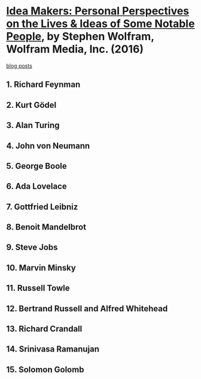 # [Idea Makers: Personal Perspectives on the Lives & Ideas of Some Notable People][homepage], by Stephen Wolfram, Wolfram Media, Inc. (2016)

[blog posts][blog_posts]

[homepage]: http://www.wolfram-media.com/products/idea-makers.html
[blog_posts]: http://blog.stephenwolfram.com/category/historical-perspectives/

## 1. Richard Feynman

## 2. Kurt Gödel

## 3. Alan Turing

## 4. John von Neumann

## 5. George Boole

## 6. Ada Lovelace

## 7. Gottfried Leibniz

## 8. Benoit Mandelbrot

## 9. Steve Jobs

## 10. Marvin Minsky

## 11. Russell Towle

## 12. Bertrand Russell and Alfred Whitehead

## 13. Richard Crandall

## 14. Srinivasa Ramanujan

## 15. Solomon Golomb

